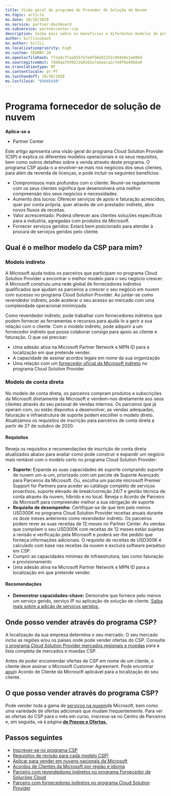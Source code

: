 ```yaml
---
title: Visão geral do programa do Provedor de Solução de Nuvem
ms.topic: article
ms.date: 10/29/2020
ms.service: partner-dashboard
ms.subservice: partnercenter-csp
description: Saiba mais sobre os benefícios e diferentes modelos do programa Cloud Solution Provider (CSP) para ajudar o seu negócio a crescer com novos clientes e novas experiências.
author: billlinzbach
ms.author: billLi
ms.localizationpriority: high
ms.custom: SEOMAY.20
ms.openlocfilehash: f72a4cffaa8557e7e8f56dd2253c99449e3a696d
ms.sourcegitcommit: 7dd8aa793922160102a7a6aaca2c7e8f9a49b8a9
ms.translationtype: MT
ms.contentlocale: pt-PT
ms.lasthandoff: 10/30/2020
ms.locfileid: "93045410"
---
```

# <a name="cloud-solution-provider-program"></a>Programa fornecedor de solução de nuvem 

**Aplica-se a**

- Partner Center

Este artigo apresenta uma visão geral do programa Cloud Solution Provider (CSP) e explica os diferentes modelos operacionais e os seus requisitos, bem como outros detalhes sobre a venda através deste programa.  O programa CSP ajuda-o a envolver-se mais nos negócios dos seus clientes, para além da revenda de licenças, e pode incluir os seguintes benefícios: 

- Compromissos mais profundos com o cliente: Reunir-se regularmente com os seus clientes significa que desenvolverá uma melhor compreensão dos seus negócios e necessidades.
- Aumento dos lucros: Oferecer serviços de apoio e faturação acrescidos, quer por conta própria, quer através de um prestador indireto, abre novos fluxos de receitas.  
- Valor acrescentado: Poderá oferecer aos clientes soluções específicas para a indústria, agregadas com produtos da Microsoft.
- Fornecer serviços geridos: Estará bem posicionado para atender à procura de serviços geridos pelo cliente. 

## <a name="which-csp-model-is-best-for-me"></a>Qual é o melhor modelo da CSP para mim?

### <a name="indirect-model"></a>Modelo indireto

A Microsoft ajuda todos os parceiros que participam no programa Cloud Solution Provider a encontrar o melhor modelo para o seu negócio crescer. A Microsoft construiu uma rede global de fornecedores indiretos qualificados que ajudam os parceiros a crescer o seu negócio em nuvem com sucesso no programa Cloud Solution Provider. Ao juntar-se como revendedor indireto, pode acelerar o seu acesso ao mercado com uma complexidade operacional minimizada. 

Como revendedor indireto, pode trabalhar com fornecedores indiretos que podem fornecer as ferramentas e recursos para ajudá-lo a gerir a sua relação com o cliente. Com o modelo indireto, pode adquirir a um fornecedor indireto que possa colaborar consigo para apoio ao cliente e faturação.
O que vai precisar: 

- Uma adesão ativa na Microsoft Partner Network e MPN ID para a localização em que pretende vender.
- A capacidade de assinar acordos legais em nome da sua organização
- Uma relação com um [fornecedor oficial da Microsoft indireto](https://partnercenter.microsoft.com/partner/find-a-provider) no programa Cloud Solution Provider

### <a name="direct-bill-model"></a>Modelo de conta direta

No modelo de conta direta, os parceiros compram produtos e subscrições da Microsoft diretamente da Microsoft e vendem-nos diretamente aos seus clientes através do seu pessoal de vendas internos. Os parceiros que já operam com, ou estão dispostos a desenvolver, as vendas adequadas, faturação e infraestrutura de suporte podem escolher o modelo direto. Atualizámos os requisitos de inscrição para parceiros de conta direta a partir de 27 de outubro de 2020.

#### <a name="requirements"></a>Requisitos

Reveja os requisitos e recomendações de inscrição de conta direta atualizados abaixo para avaliar como pode construir e expandir um negócio mais rentável com o modelo certo no programa Cloud Solution Provider:  

- **Suporte:** Expanda as suas capacidades de suporte comprando suporte de nuvem um-a-um, priorizado com um pacote de Suporte Avançado para Parceiros da Microsoft. Ou, escolha um pacote microsoft Premier Support for Partners para aceder ao catálogo completo de serviços proactivos, suporte elevado de break/correção 24/7 e gestão técnica de conta através da nuvem, híbrido e no local. Reveja o Acordo de Parceiro da Microsoft para compreender melhor a sua obrigação de suporte
- **Requisito de desempenho:** Certifique-se de que tem pelo menos USD300K no programa Cloud Solution Provider receitas anuais durante os doze meses anteriores como revendedor indireto. Os parceiros podem rever as suas receitas de 12 meses no Partner Center. As vendas que compõem o seu USD300K com receitas de 12 meses estão sujeitas a revisão e verificação pela Microsoft e poderá ser-lhe pedido que forneça informações adicionais. O requisito de receitas de USD300K é calculado com base nas receitas da nuvem e excluirá software perpétuo em CSP.
- Cumprir as capacidades mínimas de infraestrutura, tais como faturação e provisionamento
- Uma adesão ativa na Microsoft Partner Network e MPN ID para a localização em que pretende vender.

#### <a name="recommendations"></a>Recomendações

- **Demonstrar capacidades-chave:** Demonstre que fornece pelo menos um serviço gerido, serviço IP ou aplicação de solução de cliente. [Saiba mais sobre a adição de serviços geridos.](https://partner.microsoft.com/solutions/managed-services) 

## <a name="where-can-i-sell-through-the-csp-program"></a>Onde posso vender através do programa CSP?

A localização da sua empresa determina o seu mercado. O seu mercado inclui as regiões e/ou os países onde pode vender ofertas do CSP. Consulte [o programa Cloud Solution Provider mercados regionais e moedas](regional-authorization-overview.md) para a lista completa de mercados e moedas CSP.

Antes de poder encomendar ofertas de CSP em nome de um cliente, o cliente deve assinar o Microsoft Customer Agreement. Pode encontrar [aqui](agreements.md)o Acordo de Cliente da Microsoft aplicável para a localização do seu cliente.  

## <a name="what-can-i-sell-through-the-csp-program"></a>O que posso vender através do programa CSP?

Pode vender toda a gama de [serviços na nuvem](https://partner.microsoft.com/cloud-solution-provider/products-and-services)da Microsoft, bem como uma variedade de ofertas adicionais que mudam frequentemente. Para ver as ofertas do CSP para o mês em curso, inscreva-se no Centro de Parceiros e, em seguida, vá à página [**de Preços e Ofertas.**](https://partnercenter.microsoft.com/pcv/sales)

## <a name="next-steps"></a>Passos seguintes

- [Inscrever-se no programa CSP](enrolling-in-the-csp-program.md)
- [Requisitos de revisão para cada modelo CSP](https://partnercenter.microsoft.com/partner/cloud-solution-provider)|
- [Aplicar para vender em nuvens nacionais da Microsoft](csp-national-clouds-overview.md)
- [Acordos de Clientes da Microsoft por região e idioma](agreements.md)
- [Parceiro com revendedores indiretos no programa Fornecedor de Soluções Cloud](indirect-provider-tasks-in-partner-center.md)
- [Parceiro com fornecedores indiretos no programa Cloud Solution Provider](indirect-reseller-tasks-in-partner-center.md)

